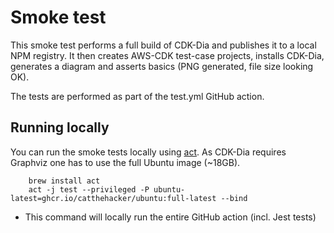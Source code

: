 # Smoke test 

This smoke test performs a full build of CDK-Dia and publishes it to a local NPM registry. It then creates AWS-CDK test-case projects, installs CDK-Dia, generates a diagram and asserts basics (PNG generated, file size looking OK).

The tests are performed as part of the test.yml GitHub action.

## Running locally
You can run the smoke tests locally using [act](https://github.com/nektos/act). As CDK-Dia requires Graphviz one has to use the full Ubuntu image (~18GB). 

```
    brew install act
    act -j test --privileged -P ubuntu-latest=ghcr.io/catthehacker/ubuntu:full-latest --bind
```
* This command will locally run the entire GitHub action (incl. Jest tests)